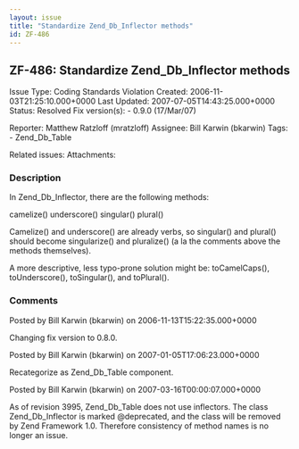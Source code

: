 ```yaml
---
layout: issue
title: "Standardize Zend_Db_Inflector methods"
id: ZF-486
---
```


ZF-486: Standardize Zend\_Db\_Inflector methods
-----------------------------------------------

 Issue Type: Coding Standards Violation Created: 2006-11-03T21:25:10.000+0000 Last Updated: 2007-07-05T14:43:25.000+0000 Status: Resolved Fix version(s): - 0.9.0 (17/Mar/07)
 
 Reporter:  Matthew Ratzloff (mratzloff)  Assignee:  Bill Karwin (bkarwin)  Tags: - Zend\_Db\_Table
 
 Related issues: 
 Attachments: 
### Description

In Zend\_Db\_Inflector, there are the following methods:

camelize() underscore() singular() plural()

Camelize() and underscore() are already verbs, so singular() and plural() should become singularize() and pluralize() (a la the comments above the methods themselves).

A more descriptive, less typo-prone solution might be: toCamelCaps(), toUnderscore(), toSingular(), and toPlural().

 

 

### Comments

Posted by Bill Karwin (bkarwin) on 2006-11-13T15:22:35.000+0000

Changing fix version to 0.8.0.

 

 

Posted by Bill Karwin (bkarwin) on 2007-01-05T17:06:23.000+0000

Recategorize as Zend\_Db\_Table component.

 

 

Posted by Bill Karwin (bkarwin) on 2007-03-16T00:00:07.000+0000

As of revision 3995, Zend\_Db\_Table does not use inflectors. The class Zend\_Db\_Inflector is marked @deprecated, and the class will be removed by Zend Framework 1.0. Therefore consistency of method names is no longer an issue.

 

 